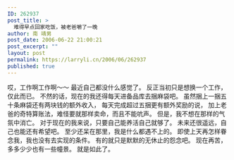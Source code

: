 ```yaml
---
ID: 262937
post_title: >
  难得早点回家吃饭，被老爸嚼了一晚
author: 南 靖男
post_date: 2006-06-22 21:00:21
post_excerpt: ""
layout: post
permalink: https://larryli.cn/2006/06/262937
published: true
---
```

哎，工作啊工作啊～～
最近自己都没什么感觉了。
反正当初只是想换一个工作，仅此而已。
不然的话，现在的我还得每天进备品库去捆麻袋吧。
虽然捆上一捆五十条麻袋还有两块钱的额外收入，
每天完成超过五捆更有额外奖励的说，
加上老爸的奇特算账法，难怪要就那样卖命，而且不能吭声。
但是，我不想在那样的气氛中消亡。
对于现在的我来说，只要自己能养活自己就够了。
未来还很遥远，自己也能还有希望吧。
至少还呆在那里，我是什么都遇不上的。
即使上天再怎样眷念我，我也没有去实现的条件。
有的就只是默默的无休止的怨念吧。
现在再苦，多多少少也有一些幢景。
就是如此了。